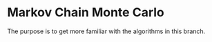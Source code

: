 # Markov Chain Monte Carlo

The purpose is to get more familiar with the algorithms in this branch.
